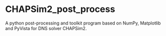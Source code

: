 # CHAPSim2_post_process
A python post-processing and toolkit program based on NumPy, Matplotlib and PyVista for DNS solver CHAPSim2.
